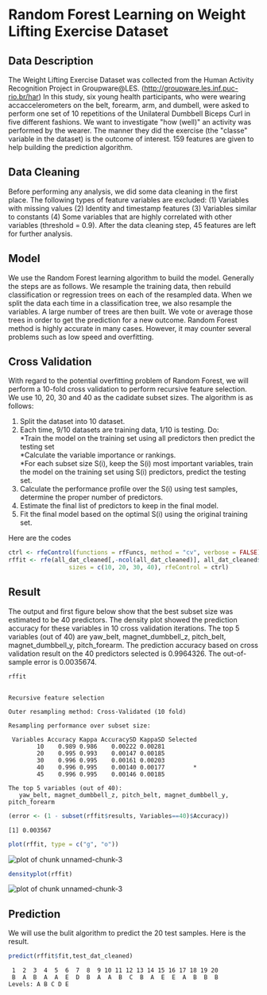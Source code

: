 

Random Forest Learning on Weight Lifting Exercise Dataset
========================================================

Data Description
---------------------------

The Weight Lifting Exercise Dataset was collected from the Human Activity Recognition Project in Groupware@LES. (http://groupware.les.inf.puc-rio.br/har) In this study, six young health participants, who were wearing accaccelerometers on the belt, forearm, arm, and dumbell, were asked to perform one set of 10 repetitions of the Unilateral Dumbbell Biceps Curl in five different fashions. We want to investigate "how (well)" an activity was performed by the wearer. The manner they did the exercise (the "classe" variable in the dataset) is the outcome of interest. 159 features are given to help building the prediction algorithm.

Data Cleaning
----------------------

Before performing any analysis, we did some data cleaning in the first place. The following types of feature variables are excluded:
(1) Variables with missing values
(2) Identity and timestamp features
(3) Variables similar to constants
(4) Some variables that are highly correlated with other variables (threshold = 0.9).
After the data cleaning step, 45 features are left for further analysis.

Model
------------------

We use the Random Forest learning algorithm to build the model. Generally the steps are as follows. We  resample the training data, then rebuild classification or regression trees on each of the resampled data. When we split the data each time in a classification tree, we also resample the variables. A large number of trees are then built. We vote or average those trees in order to get the prediction for a new outcome. Random Forest method is highly accurate in many cases. However, it may counter several problems such as low speed and overfitting.

Cross Validation
---------------------

With regard to the potential overfitting problem of Random Forest, we will perform a 10-fold cross validation to perform recursive feature selection. We use 10, 20, 30 and 40 as the cadidate subset sizes. The algorithm is as follows:

1. Split the dataset into 10 dataset.  
2. Each time, 9/10 datasets are training data, 1/10 is testing. Do:  
   *Train the model on the training set using all predictors then predict the testing set  
   *Calculate the variable importance or rankings.  
   *For each subset size S(i), keep the S(i) most important variables, train the model on the training set using S(i) predictors, predict the testing set.  
3. Calculate the performance profile over the S(i) using test samples, determine the proper number of predictors.  
4. Estimate the final list of predictors to keep in the final model.  
5. Fit the final model based on the optimal S(i) using the original training set.

Here are the codes

```r
ctrl <- rfeControl(functions = rfFuncs, method = "cv", verbose = FALSE)
rffit <- rfe(all_dat_cleaned[,-ncol(all_dat_cleaned)], all_dat_cleaned$classe,
                 sizes = c(10, 20, 30, 40), rfeControl = ctrl)
```
  
Result
---------------------------

The output and first figure below show that the best subset size was estimated to be 40 predictors. The density plot showed the prediction accuracy for these variables in 10 cross validation iterations. The top 5 variables (out of 40) are yaw_belt, magnet_dumbbell_z, pitch_belt, magnet_dumbbell_y, pitch_forearm. The prediction accuracy based on cross validation result on the 40 predictors selected is 0.9964326. The out-of-sample error is 0.0035674.




```r
rffit
```

```

Recursive feature selection

Outer resampling method: Cross-Validated (10 fold) 

Resampling performance over subset size:

 Variables Accuracy Kappa AccuracySD KappaSD Selected
        10    0.989 0.986    0.00222 0.00281         
        20    0.995 0.993    0.00147 0.00185         
        30    0.996 0.995    0.00161 0.00203         
        40    0.996 0.995    0.00140 0.00177        *
        45    0.996 0.995    0.00146 0.00185         

The top 5 variables (out of 40):
   yaw_belt, magnet_dumbbell_z, pitch_belt, magnet_dumbbell_y, pitch_forearm
```

```r
(error <- (1 - subset(rffit$results, Variables==40)$Accuracy))
```

```
[1] 0.003567
```

```r
plot(rffit, type = c("g", "o"))
```

![plot of chunk unnamed-chunk-3](figure/unnamed-chunk-31.png) 

```r
densityplot(rffit)
```

![plot of chunk unnamed-chunk-3](figure/unnamed-chunk-32.png) 

Prediction
---------------------------------

We will use the bulit algorithm to predict the 20 test samples. Here is the result.

```r
predict(rffit$fit,test_dat_cleaned)
```

```
 1  2  3  4  5  6  7  8  9 10 11 12 13 14 15 16 17 18 19 20 
 B  A  B  A  A  E  D  B  A  A  B  C  B  A  E  E  A  B  B  B 
Levels: A B C D E
```

